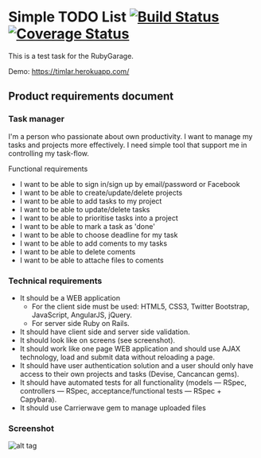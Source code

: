 # Simple TODO List [![Build Status](https://travis-ci.org/timlar/rubygarage.svg?branch=master)](https://travis-ci.org/timlar/rubygarage) [![Coverage Status](https://coveralls.io/repos/timlar/rubygarage/badge.svg?branch=master)](https://coveralls.io/r/timlar/rubygarage?branch=master)

This is a test task for the RubyGarage.

Demo: https://timlar.herokuapp.com/

## Product requirements document

### Task manager

I'm a person who passionate about own productivity. I want to manage my tasks
and projects more effectively. I need simple tool that support me in
controlling my task-flow.

Functional requirements

- I want to be able to sign in/sign up by email/password or Facebook
- I want to be able to create/update/delete projects
- I want to be able to add tasks to my project
- I want to be able to update/delete tasks
- I want to be able to prioritise tasks into a project
- I want to be able to mark a task as 'done'
- I want to be able to choose deadline for my task
- I want to be able to add coments to my tasks
- I want to be able to delete coments
- I want to be able to attache files to coments

### Technical requirements

- It should be a WEB application
  - For the client side must be used: HTML5, CSS3, Twitter Bootstrap, JavaScript, AngularJS, jQuery.
  - For server side Ruby on Rails.
- It should have client side and server side validation.
- It should look like on screens (see screenshot).
- It should work like one page WEB application and should use AJAX technology, load and submit data without reloading a page.
- It should have user authentication solution and a user should only have access to their own projects and tasks (Devise, Cancancan gems).
- It should have automated tests for all functionality (models — RSpec, controllers — RSpec, acceptance/functional tests — RSpec + Capybara).
- It should use Carrierwave gem to manage uploaded files

### Screenshot

![alt tag](https://raw.githubusercontent.com/timlar/rubygarage/master/app/assets/images/rg_test_task_grid.png)
